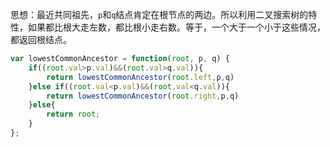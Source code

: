 思想：最近共同祖先，`p`和`q`结点肯定在根节点的两边。所以利用二叉搜索树的特性，如果都比根大走左数，都比根小走右数。等于，一个大于一个小于这些情况，都返回根结点。

```javascript
var lowestCommonAncestor = function(root, p, q) {
    if((root.val>p.val)&&(root.val>q.val)){
        return lowestCommonAncestor(root.left,p,q)
    }else if((root.val<p.val)&&(root.val<q.val)){
        return lowestCommonAncestor(root.right,p,q)
    }else{
        return root;
    }
};
```

